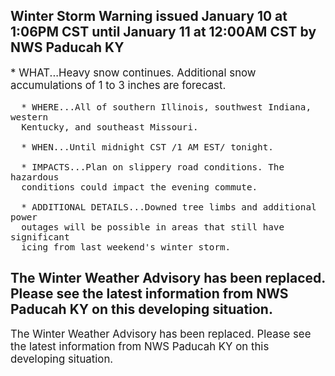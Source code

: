 <p>
   <h2>Winter Storm Warning issued January 10 at 1:06PM CST until January 11 at 12:00AM CST by NWS Paducah KY</h2>
   <div style="font-size:120%">* WHAT...Heavy snow continues. Additional snow accumulations of 1 to
      3 inches are forecast.
      
      * WHERE...All of southern Illinois, southwest Indiana, western
      Kentucky, and southeast Missouri.
      
      * WHEN...Until midnight CST /1 AM EST/ tonight.
      
      * IMPACTS...Plan on slippery road conditions. The hazardous
      conditions could impact the evening commute.
      
      * ADDITIONAL DETAILS...Downed tree limbs and additional power
      outages will be possible in areas that still have significant
      icing from last weekend's winter storm.
   </div>
</p>
<p>
   <h2>The Winter Weather Advisory has been replaced. Please see the latest information from NWS Paducah KY on this developing situation.</h2>
   <div style="font-size:120%">The Winter Weather Advisory has been replaced. Please see the latest information from NWS Paducah KY on this developing situation.</div>
</p>